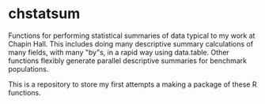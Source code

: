 # chstatsum
Functions for performing statistical summaries of data typical to my work at Chapin Hall. This includes doing many descriptive summary calculations of many fields, with many "by"s, in a rapid way using data.table. Other functions flexibly generate parallel descriptive summaries for benchmark populations.

This is a repository to store my first attempts a making a package of these R functions.
